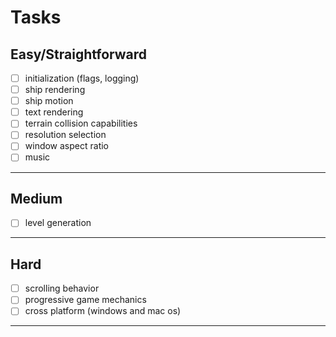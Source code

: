 # Tasks
## Easy/Straightforward
- [ ] initialization (flags, logging)
- [ ] ship rendering
- [ ] ship motion
- [ ] text rendering
- [ ] terrain collision capabilities
- [ ] resolution selection
- [ ] window aspect ratio
- [ ] music
---
## Medium
- [ ] level generation
---
## Hard
- [ ] scrolling behavior
- [ ] progressive game mechanics
- [ ] cross platform (windows and mac os)
---
